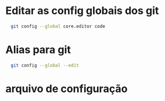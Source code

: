 # Editar as config globais dos git 
```bash
  git config --global core.editor code
```

# Alias para git 
```bash
  git config --global --edit
```

# arquivo de configuração 